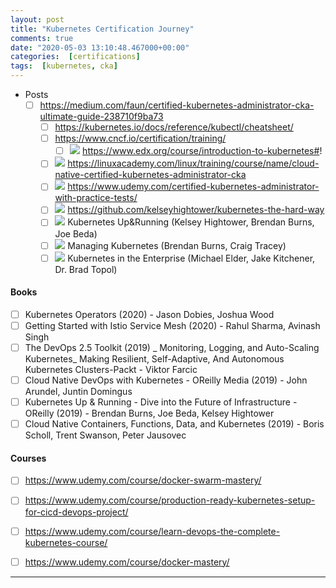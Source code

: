 ```yaml
---
layout: post
title: "Kubernetes Certification Journey"
comments: true
date: "2020-05-03 13:10:48.467000+00:00"
categories:  [certifications]
tags:  [kubernetes, cka]
---
```





* Posts
    - [ ] https://medium.com/faun/certified-kubernetes-administrator-cka-ultimate-guide-238710f9ba73
        * [ ] https://kubernetes.io/docs/reference/kubectl/cheatsheet/
        * [ ] https://www.cncf.io/certification/training/
            * [ ] ![][class] https://www.edx.org/course/introduction-to-kubernetes#!
        * [ ] ![][class] https://linuxacademy.com/linux/training/course/name/cloud-native-certified-kubernetes-administrator-cka
        * [ ] ![][class] https://www.udemy.com/certified-kubernetes-administrator-with-practice-tests/
        * [ ] ![][github] https://github.com/kelseyhightower/kubernetes-the-hard-way
        * [ ] ![][Book] Kubernetes Up&Running (Kelsey Hightower, Brendan Burns, Joe Beda)
        * [ ] ![][Book] Managing Kubernetes (Brendan Burns, Craig Tracey)
        * [ ] ![][Book] Kubernetes in the Enterprise (Michael Elder, Jake Kitchener, Dr. Brad Topol)
    
#### Books
- [ ] Kubernetes Operators (2020) - Jason Dobies, Joshua Wood
- [ ] Getting Started with Istio Service Mesh (2020) - Rahul Sharma, Avinash Singh
- [ ] The DevOps 2.5 Toolkit (2019) _ Monitoring, Logging, and Auto-Scaling Kubernetes_ Making Resilient, Self-Adaptive, And Autonomous Kubernetes Clusters-Packt - Viktor Farcic
- [ ] Cloud Native DevOps with Kubernetes - OReilly Media (2019) - John Arundel, Juntin Domingus
- [ ] Kubernetes Up & Running  - Dive into the Future of Infrastructure - OReilly (2019) - Brendan Burns, Joe Beda, Kelsey Hightower
- [ ] Cloud Native Containers, Functions, Data, and Kubernetes (2019) - Boris Scholl, Trent Swanson, Peter Jausovec

#### Courses
- [ ] https://www.udemy.com/course/docker-swarm-mastery/
- [ ] https://www.udemy.com/course/production-ready-kubernetes-setup-for-cicd-devops-project/
- [ ] https://www.udemy.com/course/learn-devops-the-complete-kubernetes-course/
- [ ] https://www.udemy.com/course/docker-mastery/




  





[book]: https://cdn1.iconfinder.com/data/icons/windows8_icons_iconpharm/26/book.png
[lab]: https://cdn1.iconfinder.com/data/icons/windows8_icons_iconpharm/26/test_tube.png
[link]: https://cdn1.iconfinder.com/data/icons/windows8_icons_iconpharm/26/link.png
[github]: https://cdn1.iconfinder.com/data/icons/windows8_icons_iconpharm/26/github.png
[class]: https://cdn1.iconfinder.com/data/icons/windows8_icons_iconpharm/26/talk.png












****



